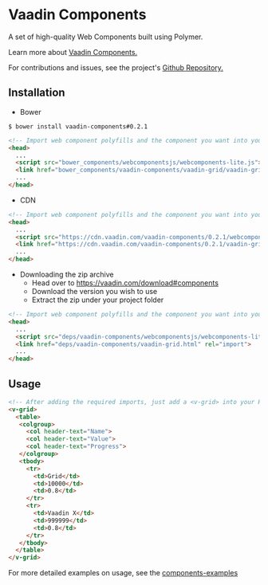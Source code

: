 # Vaadin Components

A set of high-quality Web Components built using Polymer.

Learn more about [Vaadin Components.](https://vaadin.com/labs-components/)

For contributions and issues, see the project's [Github Repository.](https://github.com/vaadin/components/)

## Installation
- Bower
```shell
$ bower install vaadin-components#0.2.1
```
```html
<!-- Import web component polyfills and the component you want into your HTML -->
<head>
  ...
  <script src="bower_components/webcomponentsjs/webcomponents-lite.js"></script>
  <link href="bower_components/vaadin-components/vaadin-grid/vaadin-grid.html" rel="import">
  ...
</head>
```
- CDN
```html
<!-- Import web component polyfills and the component you want into your HTML -->
<head>
  ...
  <script src="https://cdn.vaadin.com/vaadin-components/0.2.1/webcomponentsjs/webcomponents-lite.js"></script>
  <link href="https://cdn.vaadin.com/vaadin-components/0.2.1/vaadin-grid/vaadin-grid.html" rel="import">
  ...
</head>
```
- Downloading the zip archive
    - Head over to https://vaadin.com/download#components
    - Download the version you wish to use
    - Extract the zip under your project folder
```html
<!-- Import web component polyfills and the component you want into your HTML -->
<head>
  ...
  <script src="deps/vaadin-components/webcomponentsjs/webcomponents-lite.js"></script>
  <link href="deps/vaadin-components/vaadin-grid.html" rel="import">
  ...
</head>
```

## Usage
```html
<!-- After adding the required imports, just add a <v-grid> into your HTML -->
<v-grid>
  <table>
   <colgroup>
     <col header-text="Name">
     <col header-text="Value">
     <col header-text="Progress">
   </colgroup>
   <tbody>
     <tr>
       <td>Grid</td>
       <td>10000</td>
       <td>0.8</td>
     </tr>
     <tr>
       <td>Vaadin X</td>
       <td>999999</td>
       <td>0.8</td>
     </tr>
   </tbody>
  </table>
</v-grid>
```

For more detailed examples on usage, see the [components-examples](https://tomivirkki.github.io/components-examples)
